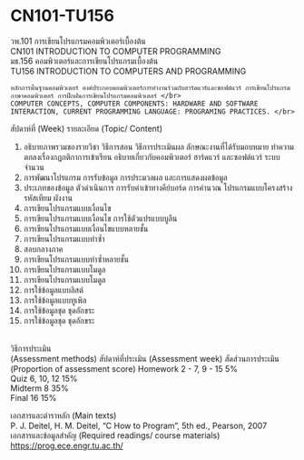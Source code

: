 # CN101-TU156

วพ.101 	การเขียนโปรแกรมคอมพิวเตอร์เบื้องต้น </br>
CN101	INTRODUCTION TO COMPUTER PROGRAMMING  </br>
มธ.156	คอมพิวเตอร์และการเขียนโปรแกรมเบื้องต้น </br>
TU156	INTRODUCTION TO COMPUTERS AND PROGRAMMING </br>

    หลักการพื้นฐานคอมพิวเตอร์ องค์ประกอบคอมพิวเตอร์การทำงานร่วมกับฮาร์ดแวร์และซอฟต์แวร์ การเขียนโปรแกรมภาษาคอมพิวเตอร์ การฝึกฝนการเขียนโปรแกรมคอมพิวเตอร์ </br>
    COMPUTER CONCEPTS, COMPUTER COMPONENTS: HARDWARE AND SOFTWARE INTERACTION, CURRENT PROGRAMMING LANGUAGE: PROGRAMING PRACTICES. </br>


สัปดาห์ที่ (Week)	รายละเอียด (Topic/ Content)
	
1. อธิบายภาพรวมของรายวิชา วิธีการสอน วิธีการประเมินผล ลักษณะงานที่ได้รับมอบหมาย ทำความตกลงเรื่องกฎกติกาการเข้าเรียน อธิบายเกี่ยวกับคอมพิวเตอร์ ฮาร์ดแวร์ และซอฟต์แวร์ ระบบจำนวน </br>
2. การพัฒนาโปรแกรม การรับข้อมูล การประมวลผล และการแสดงผลข้อมูล  </br>
3. ประเภทของข้อมูล ตัวดำเนินการ การรับค่าเข้าทางคีย์บอร์ด การคำนวณ โปรแกรมแบบโครงสร้าง รหัสเทียม ผังงาน </br>
4. การเขียนโปรแกรมแบบเงื่อนไข </br>
5. การเขียนโปรแกรมแบบเงื่อนไข การใช้ตัวแปรแบบบูลีน </br>
6. การเขียนโปรแกรมแบบเงื่อนไขแบบหลายชั้น </br>
7. การเขียนโปรแกรมแบบทำซ้ำ </br>
8. สอบกลางภาค </br>
9. การเขียนโปรแกรมแบบทำซ้ำหลายชั้น </br>
10. การเขียนโปรแกรมแบบโมดูล </br>
11. การเขียนโปรแกรมแบบโมดูล </br>
12. การใช้ข้อมูลแบบลิสต์ </br>
13. การใช้ข้อมูลแบบทูเพิล </br>
14. การใช้ข้อมูลชุด ชุดอักขระ </br>
15. การใช้ข้อมูลชุด ชุดอักขระ </br> </br>



วิธีการประเมิน </br>
(Assessment methods)	สัปดาห์ที่ประเมิน (Assessment week)	สัดส่วนการประเมิน
(Proportion of assessment score)
Homework	2 - 7, 9 - 15	5%  </br>
Quiz	6, 10, 12	15% </br>
Midterm	8	35% </br>
Final	16	15% </br>

เอกสารและตำราหลัก (Main texts) </br>
  P. J. Deitel, H. M. Deitel, “C How to Program”, 5th ed., Pearson, 2007 </br>
เอกสารและข้อมูลสำคัญ (Required readings/ course materials) </br>
  https://prog.ece.engr.tu.ac.th/ </br>

